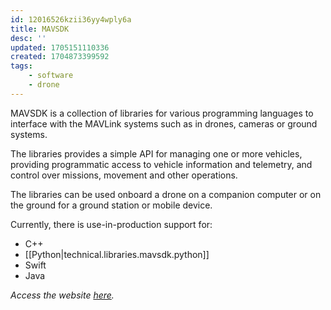 ```yaml
---
id: 12016526kzii36yy4wply6a
title: MAVSDK
desc: ''
updated: 1705151110336
created: 1704873399592
tags:
    - software
    - drone
---
```


MAVSDK is a collection of libraries for various programming languages to interface with the MAVLink systems such as in drones, cameras or ground systems.

The libraries provides a simple API for managing one or more vehicles, providing programmatic access to vehicle information and telemetry, and control over missions, movement and other operations.

The libraries can be used onboard a drone on a companion computer or on the ground for a ground station or mobile device.

Currently, there is use-in-production support for:
- C++
- [[Python|technical.libraries.mavsdk.python]]
- Swift
- Java

_Access the website [here](https://mavsdk.mavlink.io/main/en/index.html)._